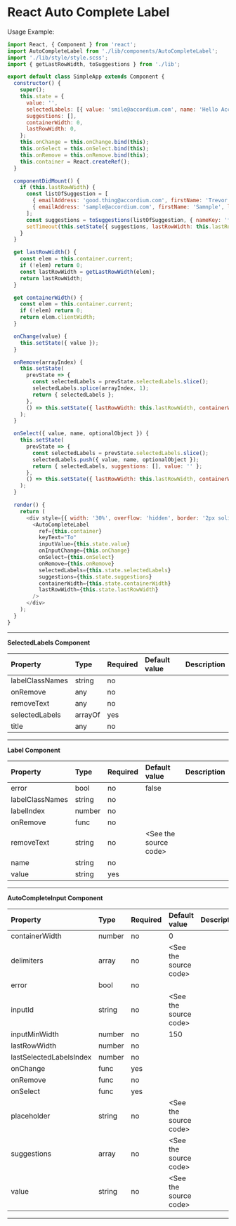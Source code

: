 # React Auto Complete Label

Usage Example: 
````javascript
import React, { Component } from 'react';
import AutoCompleteLabel from './lib/components/AutoCompleteLabel';
import './lib/style/style.scss';
import { getLastRowWidth, toSuggestions } from './lib';

export default class SimpleApp extends Component {
  constructor() {
    super();
    this.state = {
      value: '',
      selectedLabels: [{ value: 'smile@accordium.com', name: 'Hello Accordium', error: true }],
      suggestions: [],
      containerWidth: 0,
      lastRowWidth: 0,
    };
    this.onChange = this.onChange.bind(this);
    this.onSelect = this.onSelect.bind(this);
    this.onRemove = this.onRemove.bind(this);
    this.container = React.createRef();
  }

  componentDidMount() {
    if (this.lastRowWidth) {
      const listOfSuggestion = [
        { emailAddress: 'good.thing@accordium.com', firstName: 'Trevor', lastName: 'Noah', optionalObject: { firstName: 'Trevor', lastName: 'Noah' } },
        { emailAddress: 'sample@accordium.com', firstName: 'Samnple', lastName: 'Man' },
      ];
      const suggestions = toSuggestions(listOfSuggestion, { nameKey: 'firstName', nameKey2: 'lastName', valueKey: 'emailAddress' });
      setTimeout(this.setState({ suggestions, lastRowWidth: this.lastRowWidth, containerWidth: this.containerWidth }), 100);
    }
  }

  get lastRowWidth() {
    const elem = this.container.current;
    if (!elem) return 0;
    const lastRowWidth = getLastRowWidth(elem);
    return lastRowWidth;
  }

  get containerWidth() {
    const elem = this.container.current;
    if (!elem) return 0;
    return elem.clientWidth;
  }

  onChange(value) {
    this.setState({ value });
  }

  onRemove(arrayIndex) {
    this.setState(
      prevState => {
        const selectedLabels = prevState.selectedLabels.slice();
        selectedLabels.splice(arrayIndex, 1);
        return { selectedLabels };
      },
      () => this.setState({ lastRowWidth: this.lastRowWidth, containerWidth: this.containerWidth })
    );
  }

  onSelect({ value, name, optionalObject }) {
    this.setState(
      prevState => {
        const selectedLabels = prevState.selectedLabels.slice();
        selectedLabels.push({ value, name, optionalObject });
        return { selectedLabels, suggestions: [], value: '' };
      },
      () => this.setState({ lastRowWidth: this.lastRowWidth, containerWidth: this.containerWidth })
    );
  }

  render() {
    return (
      <div style={{ width: '30%', overflow: 'hidden', border: '2px solid' }}>
        <AutoCompleteLabel
          ref={this.container}
          keyText="To"
          inputValue={this.state.value}
          onInputChange={this.onChange}
          onSelect={this.onSelect}
          onRemove={this.onRemove}
          selectedLabels={this.state.selectedLabels}
          suggestions={this.state.suggestions}
          containerWidth={this.state.containerWidth}
          lastRowWidth={this.state.lastRowWidth}
        />
      </div>
    );
  }
}

````

-----
**SelectedLabels Component**

Property | Type | Required | Default value | Description
:--- | :--- | :--- | :--- | :---
labelClassNames|string|no||
onRemove|any|no||
removeText|any|no||
selectedLabels|arrayOf|yes||
title|any|no||
-----

**Label Component**

Property | Type | Required | Default value | Description
:--- | :--- | :--- | :--- | :---
error|bool|no|false|
labelClassNames|string|no||
labelIndex|number|no||
onRemove|func|no||
removeText|string|no|&lt;See the source code&gt;|
name|string|no||
value|string|yes||
-----

**AutoCompleteInput Component**

Property | Type | Required | Default value | Description
:--- | :--- | :--- | :--- | :---
containerWidth|number|no|0|
delimiters|array|no|&lt;See the source code&gt;|
error|bool|no||
inputId|string|no|&lt;See the source code&gt;|
inputMinWidth|number|no|150|
lastRowWidth|number|no||
lastSelectedLabelsIndex|number|no||
onChange|func|yes||
onRemove|func|no||
onSelect|func|yes||
placeholder|string|no|&lt;See the source code&gt;|
suggestions|array|no|&lt;See the source code&gt;|
value|string|no|&lt;See the source code&gt;|
-----